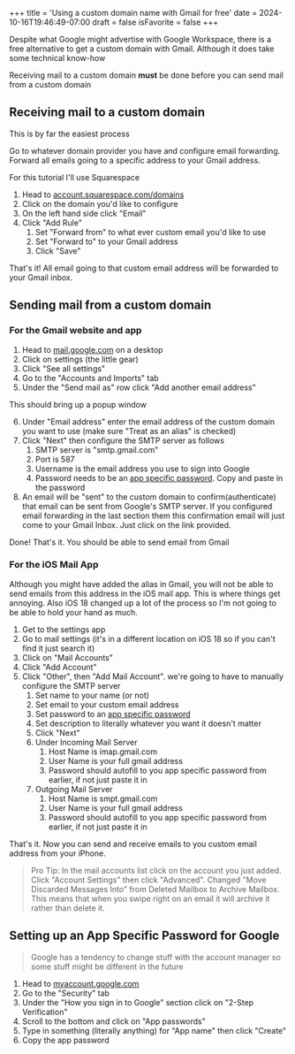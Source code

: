 +++
title = 'Using a custom domain name with Gmail for free'
date = 2024-10-16T19:46:49-07:00
draft = false
isFavorite = false
+++

Despite what Google might advertise with Google Workspace, there is a free alternative to get a custom domain with Gmail. Although it does take some technical know-how


Receiving mail to a custom domain **must** be done before you can send mail from a custom domain

## Receiving mail to a custom domain
This is by far the easiest process

Go to whatever domain provider you have and configure email forwarding. Forward all emails going to a specific address to your Gmail address.

For this tutorial I'll use Squarespace

1. Head to [account.squarespace.com/domains](https://account.squarespace.com/domains)
2. Click on the domain you'd like to configure
3. On the left hand side click "Email"
4. Click "Add Rule"
    1. Set "Forward from" to what ever custom email you'd like to use
    2. Set "Forward to" to your Gmail address
    3. Click "Save"
 
That's it! All email going to that custom email address will be forwarded to your Gmail inbox. 



## Sending mail from a custom domain 

### For the Gmail website and app
1. Head to [mail.google.com](https://mail.google.com) on a desktop
2. Click on settings (the little gear)
3. Click "See all settings"
4. Go to the "Accounts and Imports" tab
5. Under the "Send mail as" row click "Add another email address"

This should bring up a popup window

6. Under "Email address" enter the email address of the custom domain you want to use (make sure "Treat as an alias" is checked)
7. Click "Next" then configure the SMTP server as follows
    1. SMTP server is "smtp.gmail.com"
    2. Port is 587
    3. Username is the email address you use to sign into Google
    4. Password needs to be an [app specific password](#setting-up-an-app-specific-password-for-google). Copy and paste in the password
8. An email will be "sent" to the custom domain to confirm(authenticate) that email can be sent from Google's SMTP server. If you configured email forwarding in the last section them this confirmation email will just come to your Gmail Inbox. Just click on the link provided.
 
Done! That's it. You should be able to send email from Gmail
 
### For the iOS Mail App
Although you might have added the alias in Gmail, you will not be able to send emails from this address in the iOS mail app. This is where things get annoying. Also iOS 18 changed up a lot of the process so I'm not going to be able to hold your hand as much.
 
1. Get to the settings app
2. Go to mail settings (it's in a different location on iOS 18 so if you can't find it just search it)
3. Click on "Mail Accounts"
4. Click "Add Account"
5. Click "Other", then "Add Mail Account". we're going to have to manually configure the SMTP server
	1. Set name to your name (or not)
    2. Set email to your custom email address
    3. Set password to an [app specific password](#setting-up-an-app-specific-password-for-google)
    4. Set description to literally whatever you want it doesn't matter
    5. Click "Next"
    6. Under Incoming Mail Server
        1. Host Name is imap.gmail.com
        2. User Name is your full gmail address
        3. Password should autofill to you app specific password from earlier, if not just paste it in
    7. Outgoing Mail Server
        1. Host Name is smpt.gmail.com
        2. User Name is your full gmail address
        3. Password should autofill to you app specific password from earlier, if not just paste it in

That's it. Now you can send and receive emails to you custom email address from your iPhone.

> Pro Tip: In the mail accounts list click on the account you just added. Click "Account Settings" then click "Advanced". Changed "Move Discarded Messages Into" from Deleted Mailbox to Archive Mailbox. This means that when you swipe right on an email it will archive it rather than delete it. 

## Setting up an App Specific Password for Google
> Google has a tendency to change stuff with the account manager so some stuff might be different in the future
1. Head to [myaccount.google.com](https://myaccount.google.com)
2. Go to the "Security" tab
3. Under the "How you sign in to Google" section click on "2-Step Verification"
4. Scroll to the bottom and click on "App passwords"
5. Type in something (literally anything) for "App name" then click "Create"
6. Copy the app password












